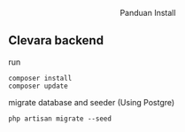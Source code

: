 <p align="center">Panduan Install</p>

## Clevara backend

run

```
composer install
composer update
```

migrate database and seeder (Using Postgre)

```
php artisan migrate --seed
```

